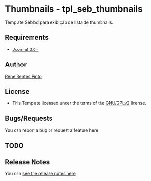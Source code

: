 Thumbnails - tpl_seb_thumbnails
=============

Template Seblod para exibição de lista de thumbnails.

Requirements
------------

* [Joomla! 3.0+](http://www.joomla.org)

Author
------

[Rene Bentes Pinto](http://github.com/renebentes)

License
--------

* This Template licensed under the terms of the [GNU/GPLv2](http://www.gnu.org/licenses/gpl-2.0.html) license.

Bugs/Requests
-------------

You can [report a bug or request a feature here](http://github.com/renebentes/tpl_seb_thumbnails/issues)

TODO
----



Release Notes
-------------

You can [see the release notes here](http://github.com/renebentes/tpl_seb_thumbnails/blob/master/CHANGELOG.md)